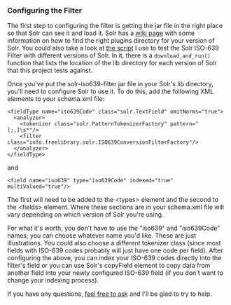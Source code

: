 ### Configuring the Filter

The first step to configuring the filter is getting the jar file in the right place so that Solr can see it and load it.  Solr has a <a href="http://wiki.apache.org/solr/SolrPlugins#How_to_Load_Plugins" target="_new">wiki page</a> with some information on how to find the right plugins directory for your version of Solr.  You could also take a look at <a href="https://github.com/ksclarke/travis-solr/blob/develop/travis-solr.sh" target="_new">the script</a> I use to test the Solr ISO-639 Filter with different versions of Solr.  In it, there is a `download_and_run()` function that lists the location of the lib directory for each version of Solr that this project tests against.

Once you've put the solr-iso639-filter jar file in your Solr's lib directory, you'll need to configure Solr to use it.  To do this, add the following XML elements to your schema.xml file:

    <fieldType name="iso639Code" class="solr.TextField" omitNorms="true">
      <analyzer>
        <tokenizer class="solr.PatternTokenizerFactory" pattern="[;,]\s*"/>
        <filter class="info.freelibrary.solr.ISO639ConversionFilterFactory"/>
      </analyzer>
    </fieldType>

and

    <field name="iso639" type="iso639Code" indexed="true" multiValued="true"/>

The first will need to be added to the &lt;types&gt; element and the second to the &lt;fields&gt; element.  Where these sections are in your schema.xml file will vary depending on which version of Solr you're using.

For what it's worth, you don't have to use the "iso639" and "iso639Code" names; you can choose whatever name you'd like.  These are just illustrations.  You could also choose a different tokenizer class (since most fields with ISO-639 codes probably will just have one code per field).  After configuring the above, you can index your ISO-639 codes directly into the filter's field or you can use Solr's copyField element to copy data from another field into your newly configured ISO-639 field (if you don't want to change your indexing process).

If you have any questions, [feel free to ask](team-list.html "Contact information") and I'll be glad to try to help.